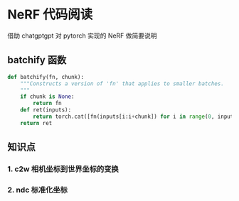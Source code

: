 # NeRF 代码阅读

借助 chatgptgpt 对 pytorch 实现的 NeRF 做简要说明

## batchify 函数

```python
def batchify(fn, chunk):
    """Constructs a version of 'fn' that applies to smaller batches.
    """
    if chunk is None:
        return fn
    def ret(inputs):
        return torch.cat([fn(inputs[i:i+chunk]) for i in range(0, inputs.shape[0], chunk)], 0)
    return ret
```



## 知识点

### 1. c2w 相机坐标到世界坐标的变换

### 2. ndc 标准化坐标


